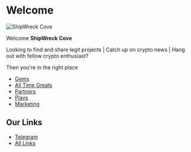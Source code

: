 # Welcome

![ShipWreck Cove](https://files.catbox.moe/9axtzs.png) 

Welcome **ShipWreck Cove** 

Looking to find and share legit projects | Catch up on crypto news | Hang out with fellow crypto enthusiast? 

Then you're in the right place

- [Gems](gems/) 
- [All Time Greats](atg/)
- [Partners](partners/)
- [Plays](plays/)
- [Marketing](marketing/)

## Our Links
- [Telegram](https://t.me/Shipwreckc0ve)
- [All Links](https://linktr.ee/shipwreckc0ve)

